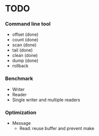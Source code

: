 TODO
====

### Command line tool

* offset (done)
* count (done)
* scan (done)
* tail (done)
* clean (done)
* dump (done)
* rollback

### Benchmark

* Writer
* Reader
* Single writer and multiple readers

### Optimization

* Message
    * Read: reuse buffer and prevent make
